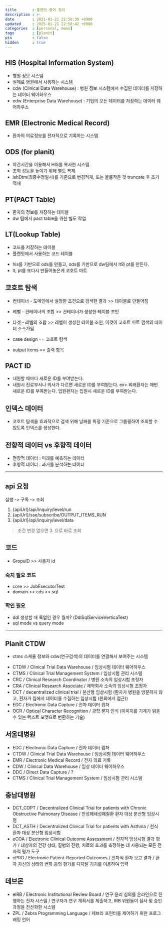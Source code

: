 ```yaml
---
title       : 플랜잇 용어 정리 
description : >-
date        : 2021-01-21 22:50:30 +0900
updated     : 2025-01-21 22:50:42 +0900
categories  : [personal, memo]
tags        : [planit]
pin         : false
hidden      : true
---
```


## HIS (Hospital Information System)
- 병원 정보 시스템 
- 실제로 병원에서 사용하는 시스템
- cdw (Clinical Data Warehouse) : 병원 정보 시스템에서 수집된 데이터를 저장하는 데이터 웨어하우스
- edw (Enterprise Data Warehouse) : 기업의 모든 데이터를 저장하는 데이터 웨어하우스

## EMR (Electronic Medical Record)
- 환자의 의료정보를 전자적으로 기록하는 시스템

## ODS (for planit)
- 야간시간을 이용해서 HIS를 복사한 시스템
- 조회 성능을 높이기 위해 별도 복제
- lshDtm(최종수정일시)를 기준으로 변경적재, 또는 볼륨작은 것 truncate 후 초기적재

## PT(PACT Table)
- 환자의 정보를 저장하는 테이블
- dw 팀에서 pact table을 위한 별도 작업

## LT(Lookup Table)
- 코드를 저장하는 테이블
- 플랜잇에서 사용하는 코드 테이블
>
- his를 기반으로 ods를 만들고, ods를 기반으로 dw팀에서 lt와 pt를 만든다.
- lt, pt를 또다시 만들어놓은게 코호트 마트

## 코호트 탐색 
- 컨테이너 - 도메인에서 설정한 조건으로 검색한 결과 >> 테이블로 만들어짐
- 레벨 - 컨테이너의 조합 >> 컨테이너가 생성한 테이블 조인
- 타겟 - 레벨의 조합 >> 레벨이 생성한 테이블 조인, 이것이 코호트 마트 검색의 데이터 소스가됨

- case design == 코호트 탐색
- output items == 출력 항목

## PACT ID
- 내원할 때마다 새로운 ID를 부여받는다.
- 내원시 진료부서나 의사가 다르면 새로운 ID를 부여받는다.
ex> 외래환자는 매번 새로운 ID를 부여받는다. 입원환자는 입원시 새로운 ID를 부여받는다.

## 인덱스 데이터
- 코호트 탐색을 효과적으로 검색 위해 날짜를 특정 기준으로 그룹핑하여 조회할 수 있도록 인덱스를 생성한다.

## 전향적 데이터 vs 후향적 데이터
- 전향적 데이터 : 미래를 예측하는 데이터
- 후향적 데이터 : 과거를 분석하는 데이터


---

## api 요청
실행 -> 구독 -> 조회
1. {apiUrl}/api/inquiry/level/run
2. {apiUrl}/sse/subscribe/OUTPUT_ITEMS_RUN
3. {apiUrl}/api/inquiry/level/data

> 조건 변경 없으면 3. 으로 바로 조회

## 코드
- GropuID >> 사용자 id

### 숙지 필요 코드
- core >> JobExecutorTest
- domain >> cds >> sql 

### 확인 필요
- ddl 생성할 때 룩업인 경우 뭘까? (DdlSqlServiceVerticaTest)
- sql mode vs query mode

---

## Planit CTDW
* ctms 스케쥴 정보와 cdw(연구검색)의 데이터를 연결해서 보여주는 시스템
- CTDW / Clinical Trial Data Warehouse / 임상시험 데이터 웨어하우스
- CTMS / Clinical Trial Management System / 임상시험 관리 시스템
- CRC / Clinical Research Coordinator / 병원 소속의 임상시험 조정자
- CRA / Clinical Research Associate / 제약회사 소속의 임상시험 조정자
- DCT / decentralized clinical trial / 분산형 임상시험 (환자가 병원을 방문하지 않고, 환자가 집에서 데이터를 수집하는 임상시험 (원외에서 접근))
- EDC / Electronic Data Capture / 전자 데이터 캡쳐
- OCR / Optical Character Recognition / 광학 문자 인식 (이미지를 기계가 읽을 수 있는 텍스트 포맷으로 변환하는 기술)

## 서울대병원
- EDC / Electronic Data Capture / 전자 데이터 캡쳐
- CTDW / Clinical Trial Data Warehouse / 임상시험 데이터 웨어하우스
- EMR / Electronic Medical Record / 전자 의료 기록
- CDW / Clinical Data Warehouse / 임상 데이터 웨어하우스
- DDC / Direct Data Capture / ?
- CTMS / Clinical Trial Management System / 임상시험 관리 시스템

## 충남대병원
- DCT_COPT / Decentralized Clinical Trial for patients with Chronic Obstructive Pulmonary Disease / 만성폐쇄성폐질환 환자 대상 분산형 임상시험
- DCT_ASTH / Decentralized Clinical Trial for patients with Asthma / 천식 환자 대상 분산형 임상시험
- eCOA / Electronic Clinical Outcome Assessment / 전자적 임상시험 결과 평가 / 대상자의 건강 상태, 질병의 진행, 치료의 효과를 측정하는 데 사용되는 모든 전자적 평가 도구
- ePRO / Electronic Patient-Reported Outcomes / 전자적 환자 보고 결과 / 환자 자신의 상태와 변화 등의 평가를 디지털 기기를 이용하여 입력

## 데브몬
- eIRB / Electronic Institutional Review Board / 연구 윤리 심의를 온라인으로 진행하는 전자 시스템 / 연구자가 연구 계획서를 제출하고, IRB 위원들이 심사 및 승인 과정을 전산화한 시스템
- ZPL / Zebra Programming Language / 제브라 프린터를 제어하기 위한 프로그래밍 언어